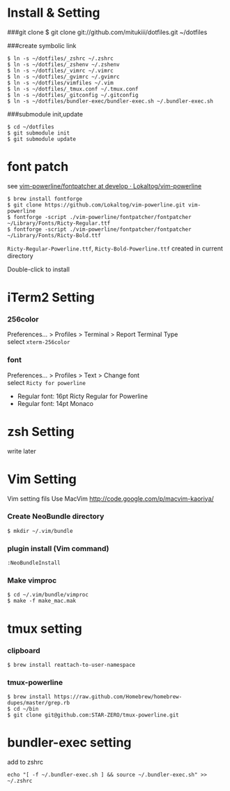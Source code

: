 # Install & Setting
###git clone
    $ git clone git://github.com/mitukiii/dotfiles.git ~/dotfiles

###create symbolic link

    $ ln -s ~/dotfiles/_zshrc ~/.zshrc
    $ ln -s ~/dotfiles/_zshenv ~/.zshenv
    $ ln -s ~/dotfiles/_vimrc ~/.vimrc
    $ ln -s ~/dotfiles/_gvimrc ~/.gvimrc
    $ ln -s ~/dotfiles/vimfiles ~/.vim
    $ ln -s ~/dotfiles/_tmux.conf ~/.tmux.conf
    $ ln -s ~/dotfiles/_gitconfig ~/.gitconfig
    $ ln -s ~/dotfiles/bundler-exec/bundler-exec.sh ~/.bundler-exec.sh

###submodule init,update

    $ cd ~/dotfiles
    $ git submodule init
    $ git submodule update

# font patch
see [vim-powerline/fontpatcher at develop · Lokaltog/vim-powerline](https://github.com/Lokaltog/vim-powerline/tree/develop/fontpatcher)

    $ brew install fontforge
    $ git clone https://github.com/Lokaltog/vim-powerline.git vim-powerline
    $ fontforge -script ./vim-powerline/fontpatcher/fontpatcher ~/Library/Fonts/Ricty-Regular.ttf
    $ fontforge -script ./vim-powerline/fontpatcher/fontpatcher ~/Library/Fonts/Ricty-Bold.ttf

`Ricty-Regular-Powerline.ttf`, `Ricty-Bold-Powerline.ttf` created in current directory

Double-click to install

# iTerm2 Setting
### 256color
Preferences… > Profiles > Terminal > Report Terminal Type  
select `xterm-256color`

### font
Preferences… > Profiles > Text > Change font  
select `Ricty for powerline`

- Regular font: 16pt Ricty Regular for Powerline
- Regular font: 14pt Monaco

# zsh Setting
write later

# Vim Setting
Vim setting fils
Use MacVim http://code.google.com/p/macvim-kaoriya/

### Create NeoBundle directory

    $ mkdir ~/.vim/bundle

### plugin install (Vim command)

    :NeoBundleInstall

### Make vimproc
    $ cd ~/.vim/bundle/vimproc
    $ make -f make_mac.mak

# tmux setting
### clipboard
    $ brew install reattach-to-user-namespace

### tmux-powerline
    $ brew install https://raw.github.com/Homebrew/homebrew-dupes/master/grep.rb
    $ cd ~/bin
    $ git clone git@github.com:STAR-ZERO/tmux-powerline.git

# bundler-exec setting
add to zshrc

    echo "[ -f ~/.bundler-exec.sh ] && source ~/.bundler-exec.sh" >> ~/.zshrc
